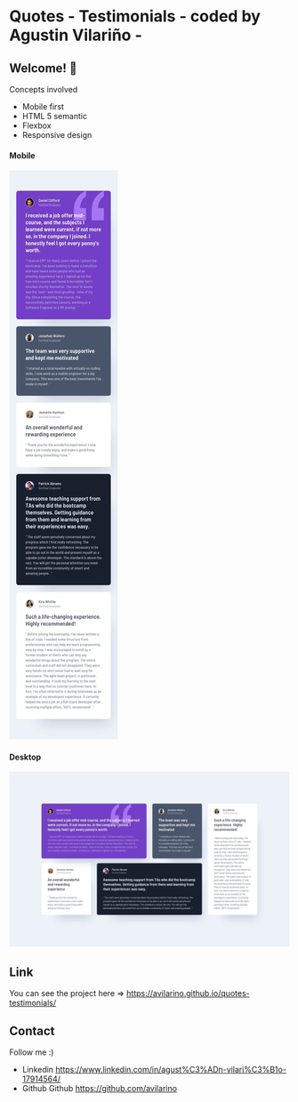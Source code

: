 
# Quotes - Testimonials - coded by Agustin Vilariño - 

## Welcome! 👋

Concepts involved
- Mobile first
- HTML 5 semantic
- Flexbox
- Responsive design


#### Mobile

![Screenshot](https://raw.githubusercontent.com/avilarino/quotes-testimonials/master/assets/img/design/mobile-design.jpg)

#### Desktop

![Screenshot](https://raw.githubusercontent.com/avilarino/quotes-testimonials/master/assets/img/design/desktop-design.jpg)


## Link
You can see the project here =>
https://avilarino.github.io/quotes-testimonials/

## Contact
Follow me :)

- Linkedin 
https://www.linkedin.com/in/agust%C3%ADn-vilari%C3%B1o-17914564/ 
- Github
Github https://github.com/avilarino